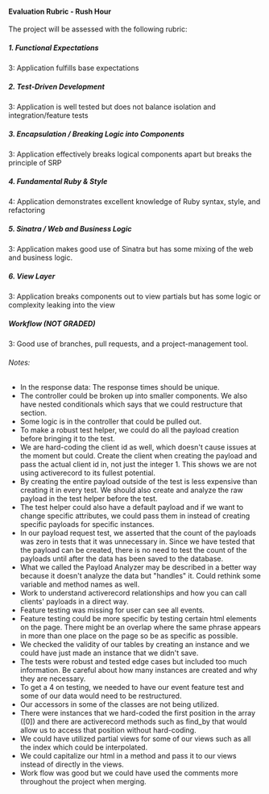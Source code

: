 #### Evaluation Rubric - Rush Hour

The project will be assessed with the following rubric:

##### 1. Functional Expectations

3: Application fulfills base expectations

##### 2. Test-Driven Development

3: Application is well tested but does not balance isolation and integration/feature tests

##### 3. Encapsulation / Breaking Logic into Components

3: Application effectively breaks logical components apart but breaks the principle of SRP

##### 4. Fundamental Ruby & Style

4: Application demonstrates excellent knowledge of Ruby syntax, style, and refactoring

##### 5. Sinatra / Web and Business Logic

3: Application makes good use of Sinatra but has some mixing of the web and business logic.

##### 6. View Layer

3: Application breaks components out to view partials but has some logic or complexity leaking into the view

##### Workflow (NOT GRADED)

3: Good use of branches, pull requests, and a project-management tool.


###### Notes:

- In the response data: The response times should be unique.
- The controller could be broken up into smaller components. We also have nested conditionals which says that we could restructure that section.
- Some logic is in the controller that could be pulled out.
- To make a robust test helper, we could do all the payload creation before bringing it to the test.
- We are hard-coding the client id as well, which doesn't cause issues at the moment but could. Create the client when creating the payload and pass the actual client id in, not just the integer 1. This shows we are not using activerecord to its fullest potential.
- By creating the entire payload outside of the test is less expensive than creating it in every test. We should also create and analyze the raw payload in the test helper before the test.
- The test helper could also have a default payload and if we want to change specific attributes, we could pass them in instead of creating specific payloads for specific instances.
- In our payload request test, we asserted that the count of the payloads was zero in tests that it was unnecessary in. Since we have tested that the payload can be created, there is no need to test the count of the payloads until after the data has been saved to the database.
- What we called the Payload Analyzer may be described in a better way because it doesn't analyze the data but "handles" it. Could rethink some variable and method names as well.
- Work to understand activerecord relationships and how you can call clients' payloads in a direct way.
- Feature testing was missing for user can see all events.
- Feature testing could be more specific by testing certain html elements on the page. There might be an overlap where the same phrase appears in more than one place on the page so be as specific as possible.
- We checked the validity of our tables by creating an instance and we could have just made an instance that we didn't save.
- The tests were robust and tested edge cases but included too much information. Be careful about how many instances are created and why they are necessary.
- To get a 4 on testing, we needed to have our event feature test and some of our data would need to be restructured.
- Our accessors in some of the classes are not being utilized.
- There were instances that we hard-coded the first position in the array ([0]) and there are activerecord methods such as find_by that would allow us to access that position without hard-coding.
- We could have utilized partial views for some of our views such as all the index which could be interpolated.
- We could capitalize our html in a method and pass it to our views instead of directly in the views.
- Work flow was good but we could have used the comments more throughout the project when merging.
